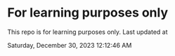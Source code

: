 # For learning purposes only
This repo is for learning purposes only.
Last updated at

Saturday, December 30, 2023 12:12:46 AM

